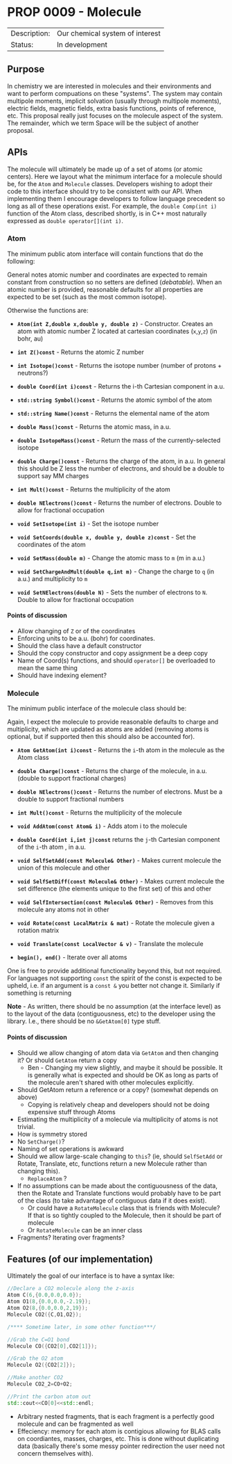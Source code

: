 # PROP 0009 - Molecule

|                |                                           |
|:---------------|:------------------------------------------|
| Description:   | Our chemical system of interest           |
| Status:        | In development                            |
 

## Purpose

 In chemistry we are interested in molecules and their environments
 and want to perform compuations on these "systems".  The system may
 contain multipole moments, implicit solvation (usually through multipole
 moments), electric fields, magnetic fields, extra basis functions,
 points of reference, etc.  This proposal really just focuses on the
 molecule aspect of the system.  The remainder, which we term Space will
 be the subject of another proposal.
 
## APIs

The molecule will ultimately be made up of a set of atoms (or atomic centers).
Here we layout what the minimum interface for a molecule should be, for the `Atom` and `Molecule` classes.
Developers wishing to adopt their code to this interface should try to be consistent with our API.
When implementing them I encourage developers to follow language precedent so long as all of these operations exist.
For example, the `double Comp(int i)` function of the Atom class, described shortly, is in C++ most naturally expressed as `double operator[](int i)`.

<!---
The point is as long as I can get the i-th component of your atom I don't care what you call the function.  Yes, a true API specifies signatures, but I think a more realistic first step for our field is just to ensure we have common functionality.  In the next section we will describe how the atom and molecule classes are handled within the current module project.  Aside from the following API both atom and molecule must have a mechanism for deep copy, shallow copy is optional.
-->

### Atom
The minimum public atom interface will contain functions that do the following:

<!---
![Alt text](http://g.gravizo.com/g?
/**
*@opt nodefontsize 14
*@hidden
*/
class UMLOptions{}
/**
*@opt all
*@note Class for an atom
*/
class Atom{
public Atom();
public double Mass();
public void SetMass();
public double Charge();
public void SetChargeAndMult();
public int Mult();
public string Symbol();
public int Z();
public double NElectrons();
public void SetNElectrons();
public double Comp();
}
)
-->

General notes atomic number and coordinates are expected to remain constant from construction so no setters are defined (*debatable*).
When an atomic number is provided, reasonable defaults for all properties are expected to be set (such as the most common isotope).

Otherwise the functions are:
* **`Atom(int Z,double x,double y, double z)`** - Constructor. Creates an atom with atomic number Z located at cartesian coordinates (`x`,`y`,`z`) (in bohr, au)
* **`int Z()const`** - Returns the atomic Z number
* **`int Isotope()const`** - Returns the isotope number (number of protons + neutrons?)
* **`double Coord(int i)const`** - Returns the i-th Cartesian component in a.u.
* **`std::string Symbol()const`** - Returns the atomic symbol of the atom
* **`std::string Name()const`** - Returns the elemental name of the atom
* **`double Mass()const`** - Returns the atomic mass, in a.u.
* **`double IsotopeMass()const`** - Return the mass of the currently-selected isotope
* **`double Charge()const`** - Returns the charge of the atom, in a.u. In general this should be Z less the number of electrons, and should be a double to support say MM charges
* **`int Mult()const`** - Returns the multiplicity of the atom
* **`double NElectrons()const`** - Returns the number of electrons. Double to allow for fractional occupation

* **`void SetIsotope(int i)`** - Set the isotope number
* **`void SetCoords(double x, double y, double z)const`** - Set the coordinates of the atom
* **`void SetMass(double m)`** - Change the atomic mass to `m` (m in a.u.)
* **`void SetChargeAndMult(double q,int m)`** - Change the charge to `q` (in a.u.) and multiplicity to `m`
* **`void SetNElectrons(double N)`** - Sets the number of electrons to `N`. Double to allow for fractional occupation

#### Points of discussion

* Allow changing of `Z` or of the coordinates
* Enforcing units to be a.u. (bohr) for coordinates.
* Should the class have a default constructor
* Should the copy constructor and copy assignment be a deep copy
* Name of Coord(s) functions, and should `operator[]` be overloaded
  to mean the same thing
* Should have indexing element?

### Molecule

The minimum public interface of the molecule class should be:

<!---
![Alt text](http://g.gravizo.com/g?
/**
*@opt nodefontsize 14
*@hidden
*/
class UMLOptions{}
/**
*@opt all
*@note Class for a molecule
*/
class Molecule{
public Atom GetAtom();
public void AddAtom();
public double Charge();
public int Mult();
public double NElectrons();
public void SelfCombine();
public void SelfSetDiff();
public void SelfIntersection();
}
)
-->

Again, I expect the molecule to provide reasonable defaults to charge
and multiplicity, which are updated as atoms are added (removing atoms
is optional, but if supported then this should also be accounted for).

* **`Atom GetAtom(int i)const`** - Returns the `i`-th atom in the molecule as the Atom class
* **`double Charge()const`** - Returns the charge of the molecule, in a.u. (double to support fractional charges)
* **`double NElectrons()const`** - Returns the number of electrons. Must be a double to support fractional numbers
* **`int Mult()const`** - Returns the multiplicity of the molecule


* **`void AddAtom(const Atom& i)`** - Adds atom i to the molecule

* **`double Coord(int i,int j)const`** returns the `j`-th Cartesian component of the `i`-th atom , in a.u.

* **`void SelfSetAdd(const Molecule& Other)`** - Makes current molecule the union of this molecule and other
* **`void SelfSetDiff(const Molecule& Other)`** - Makes current molecule the set difference (the elements unique to the first set) of this and other
* **`void SelfIntersection(const Molecule& Other)`** - Removes from this molecule any atoms not in other
* **`void Rotate(const LocalMatrix & mat)`** - Rotate the molecule given a rotation matrix
* **`void Translate(const LocalVector & v)`** - Translate the molecule
* **`begin(), end()`** - Iterate over all atoms
 
One is free to provide additional functionality beyond this, but not
required.  For languages not supporting `const` the spirit of the const
is expected to be upheld, i.e. if an argument is a `const &` you better
not change it.  Similarly if something is returning

**Note** - As written, there should be no assumption (at the interface level) as to the layout of
the data (contiguousness, etc) to the developer using the library. I.e., there should be no `&GetAtom[0]` type stuff.

#### Points of discussion

* Should we allow changing of atom data via `GetAtom` and then changing it? Or should `GetAtom` return a copy
  * Ben - Changing my view slightly, and maybe it should be possible. It is generally what is expected
and should be OK as long as parts of the molecule aren't shared with other molecules explicitly.
* Should GetAtom return a reference or a copy? (somewhat depends on above)
  * Copying is relatively cheap and developers should not be doing expensive stuff through Atoms
* Estimating the multiplicity of a molecule via multiplicity of atoms is not trivial.
* How is symmetry stored
* No `SetCharge()`?
* Naming of set operations is awkward
* Should we allow large-scale changing to `this`? (ie, should `SelfSetAdd` or Rotate, Translate, etc, functions return a new Molecule rather than changing this).
  * `ReplaceAtom` ?
* If no assumptions can be made about the contiguousness of the data, then the Rotate and Translate functions
would probably have to be part of the class (to take advantage of contiguous data if it does exist).
  * Or could have a `RotateMolecule` class that is friends with Molecule? If that is so tightly coupled to the Molecule, then it should be part of molecule
  * Or `RotateMolecule` can be an inner class
* Fragments? Iterating over fragments?



## Features (of our implementation)
Ultimately the goal of our interface is to have a syntax like:

```C++
//Declare a CO2 molecule along the z-axis
Atom C(6,{0.0,0.0,0.0});
Atom O1(8,{0.0,0.0,-2.19});
Atom O2(8,{0.0,0.0,2,19});
Molecule CO2({C,O1,O2});

/**** Sometime later, in some other function***/

//Grab the C=O1 bond
Molecule CO({CO2[0],CO2[1]});

//Grab the O2 atom
Molecule O2({CO2[2]});

//Make another CO2
Molecule CO2_2=CO+O2;

//Print the carbon atom out
std::cout<<CO[0]<<std::endl;

```

 * Arbitrary nested fragments, that is each fragment is a perfectly good molecule and can be fragmented as well
 * Effeciency: memory for each atom is contigious allowing for BLAS calls on coordiantes, masses, charges, etc. This is done without duplicating data (basically there's some messy pointer redirection the user need not concern themselves with).
